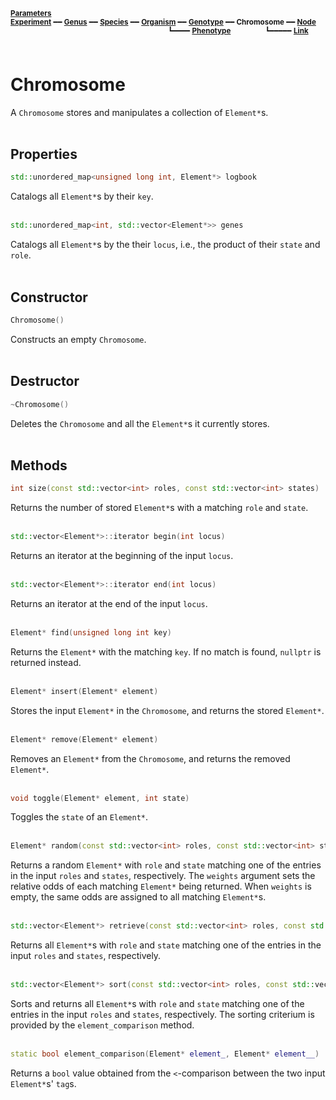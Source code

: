<sub>**[Parameters](parameters.md)**</sub>  
<sub>**[Experiment](experiment.md)** ━━ **[Genus](genus.md)** ━━ **[Species](species.md)** ━━ **[Organism](organism.md)** ━━ **[Genotype](genotype.md)** ━━ **Chromosome** ━━ **[Node](node.md)**</sub>  
&nbsp;&nbsp;&nbsp;&nbsp;&nbsp;&nbsp;&nbsp;&nbsp;&nbsp;&nbsp;&nbsp;&nbsp;&nbsp;&nbsp;&nbsp;&nbsp;&nbsp;&nbsp;&nbsp;&nbsp;&nbsp;&nbsp;&nbsp;&nbsp;&nbsp;&nbsp;&nbsp;&nbsp;&nbsp;&nbsp;&nbsp;&nbsp;&nbsp;&nbsp;&nbsp;&nbsp;&nbsp;&nbsp;&nbsp;&nbsp;&nbsp;&nbsp;&nbsp;&nbsp;&nbsp;&nbsp;&nbsp;&nbsp;&nbsp;&nbsp;&nbsp;&nbsp;&nbsp;&nbsp;&nbsp;&nbsp;&nbsp;&nbsp;&nbsp;&nbsp;&nbsp;&nbsp;&nbsp;
<sup>┗━━━━ **[Phenotype](phenotype.md)**</sup>
&nbsp;&nbsp;&nbsp;&nbsp;&nbsp;&nbsp;&nbsp;&nbsp;&nbsp;&nbsp;&nbsp;&nbsp;
<sup>┗━━━━━ **[Link](link.md)**</sup>  
&nbsp;  

# Chromosome

 A `Chromosome` stores and manipulates a collection of `Element*`s.  
 &nbsp;


## Properties

```C++
std::unordered_map<unsigned long int, Element*> logbook
```

Catalogs all `Element*`s by their `key`.  
&nbsp;


```C++
std::unordered_map<int, std::vector<Element*>> genes
```

Catalogs all `Element*`s by the their `locus`, i.e., the product of their `state` and `role`.  
&nbsp;


## Constructor

```C++
Chromosome()
```

Constructs an empty `Chromosome`.  
&nbsp;


## Destructor

```C++
~Chromosome()
```

Deletes the `Chromosome` and all the `Element*`s it currently stores.  
&nbsp;


## Methods

```C++
int size(const std::vector<int> roles, const std::vector<int> states)
```

Returns the number of stored `Element*`s with a matching `role` and `state`.  
&nbsp;


```C++
std::vector<Element*>::iterator begin(int locus)
```

Returns an iterator at the beginning of the input `locus`.  
&nbsp;


```C++
std::vector<Element*>::iterator end(int locus)
```

Returns an iterator at the end of the input `locus`.  
&nbsp;


```C++
Element* find(unsigned long int key)
```

Returns the `Element*` with the matching `key`. If no match is found, `nullptr` is returned instead.  
&nbsp;


```C++
Element* insert(Element* element)
```

Stores the input `Element*` in the `Chromosome`, and returns the stored `Element*`.  
&nbsp;


```C++
Element* remove(Element* element)
```

Removes an `Element*` from the `Chromosome`, and returns the removed `Element*`.  
&nbsp;


```C++
void toggle(Element* element, int state)
```

Toggles the `state` of an `Element*`.  
&nbsp;


```C++
Element* random(const std::vector<int> roles, const std::vector<int> states, const std::vector<double> weights)
```

Returns a random `Element*` with `role` and `state` matching one of the entries in the input `roles` and `states`, respectively. The `weights` argument sets the relative odds of each matching `Element*` being returned. When `weights` is empty, the same odds are assigned to all matching `Element*`s.  
&nbsp;


```C++
std::vector<Element*> retrieve(const std::vector<int> roles, const std::vector<int> states)
```

Returns all `Element*`s with `role` and `state` matching one of the entries in the input `roles` and `states`, respectively.  
&nbsp;


```C++
std::vector<Element*> sort(const std::vector<int> roles, const std::vector<int> states)
```

Sorts and returns all `Element*`s with `role` and `state` matching one of the entries in the input `roles` and `states`, respectively. The sorting criterium is provided by the `element_comparison` method.  
&nbsp;


```C++
static bool element_comparison(Element* element_, Element* element__)
```

Returns a `bool` value obtained from the `<`-comparison between the two input `Element*`s' `tag`s.  
&nbsp;
